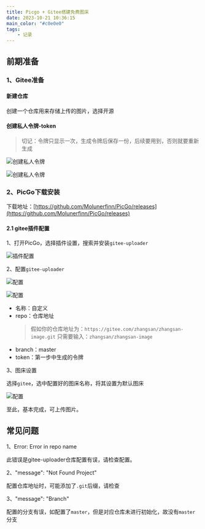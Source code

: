 ```yaml
---
title: Picgo + Gitee搭建免费图床
date: 2023-10-21 10:36:15
main_color: "#c0e0e0"
tags:
	- 记录
---
```


## 前期准备

### 1、Gitee准备

#### 新建仓库

创建一个仓库用来存储上传的图片，选择开源

#### 创建私人令牌-token

> 切记：令牌只显示一次，生成令牌后保存一份，后续要用到，否则就要重新生成

![创建私人令牌](https://gitee.com/syy1101/image/raw/master/20231021-1.png)

![创建私人令牌](https://gitee.com/syy1101/image/raw/master/20231021-2.png)



### 2、PicGo下载安装

下载地址：[https://github.com/Molunerfinn/PicGo/releases](https://github.com/Molunerfinn/PicGo/releases)

#### 2.1 gitee插件配置

1、打开PicGo，选择插件设置，搜索并安装`gitee-uploader`

![插件配置](https://cdn.nlark.com/yuque/0/2023/png/21654028/1697856502532-df594e97-f89a-456d-bc49-d2bd27f98f06.png)

2、配置`gitee-uploader`

![配置](https://cdn.nlark.com/yuque/0/2023/png/21654028/1697856604066-77c67e5a-916c-44d6-a12e-cef322282693.png)

![配置](https://cdn.nlark.com/yuque/0/2023/png/21654028/1697856630880-4c8295dc-73b0-49b5-a013-088e63eeabec.png)

- 名称：自定义
- repo：仓库地址
	> 假如你的仓库地址为：`https://gitee.com/zhangsan/zhangsan-image.git`
	> 只需要输入：`zhangsan/zhangsan-image`
- branch：master
- token：第一步中生成的令牌

3、图床设置

选择`gitee`，选中配置好的图床名称，将其设置为默认图床

![配置](https://cdn.nlark.com/yuque/0/2023/png/21654028/1697856958501-5ad8c85d-85f6-4951-a4e7-5458ae41f81d.png)

至此，基本完成，可上传图片。

## 常见问题

1、Error: Error in repo name

此错误是gitee-uploader仓库配置有误，请检查配置。

2、"message": "Not Found Project"

配置仓库地址时，可能添加了`.git`后缀，请检查

3、"message": "Branch"

配置的分支有误，如配置了`master`，但是对应仓库未进行初始化，故没有`master`分支


